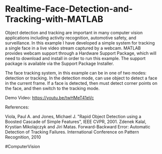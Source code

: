 # Realtime-Face-Detection-and-Tracking-with-MATLAB

Object detection and tracking are important in many computer vision applications including activity recognition, automotive safety, and surveillance. In this example I have developed a simple system for tracking a single face in a live video stream captured by a webcam. MATLAB provides webcam support through a Hardware Support Package, which will need to download and install in order to run this example. The support package is available via the Support Package Installer.

The face tracking system, in this example can be in one of two modes: detection or tracking. In the detection mode, can use object to detect a face in the current frame. If a face is detected, then must detect corner points on the face, and then switch to the tracking mode.

Demo Video: https://youtu.be/twHMeT41eVc

References:

Viola, Paul A. and Jones, Michael J. "Rapid Object Detection using a Boosted Cascade of Simple Features", IEEE CVPR, 2001.
Zdenek Kalal, Krystian Mikolajczyk and Jiri Matas. Forward-Backward Error: Automatic Detection of Tracking Failures. International Conference on Pattern Recognition, 2010

#ComputerVision 
